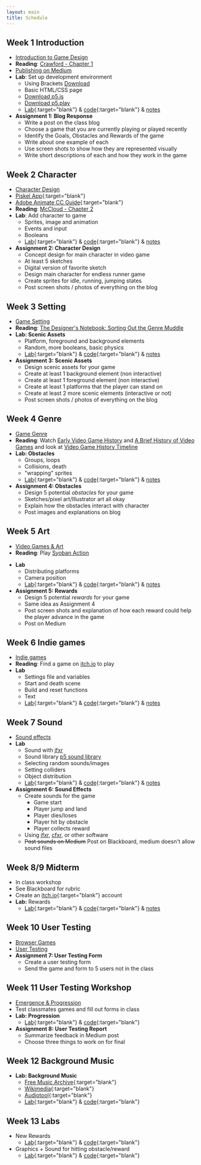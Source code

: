 ```yaml
---
layout: main
title: Schedule
---
```



## Week 1 **Introduction**
- [Introduction to Game Design](notes/intro)
- **Reading**:	<a href="readings/crawford.pdf" target="blank">Crawford - Chapter 1</a>
- [Publishing on Medium](notes/medium)
- **Lab**: Set up development environment
	- Using Brackets <a href="http://brackets.io/" target="blank">Download</a>
	- Basic HTML/CSS page
	- [Download p5.js](https://github.com/processing/p5.js/releases/download/0.5.14/p5.min.js)
	- [Download p5.play](https://github.com/molleindustria/p5.play/archive/master.zip)
	- [Lab](labs/{{site.semester}}/week1/){:target="blank"} 
	& [code](https://github.com/owenroberts/mea300/tree/master/labs/{{site.semester}}/week1/){:target="blank"} 
	& [notes](labs/{{site.semester}}/week1/lab.html)
- **Assignment 1: Blog Response**
	- Write a post on the class blog
	- Choose a game that you are currently playing or played recently
	- Identify the Goals, Obstacles and Rewards of the game
	- Write about one example of each
	- Use screen shots to show how they are represented visually
	- Write short descriptions of each and how they work in the game

## Week 2 **Character**
- [Character Design](notes/character)
- [Piskel App](https://www.piskelapp.com/){:target="blank"}
- [Adobe Animate CC Guide](https://www.youtube.com/watch?v=3iXSQ8VcPcU){:target="blank"}
- **Reading**: [McCloud - Chapter 2](readings/mccloud.pdf)
- **Lab**: Add character to game
	- Sprites, image and animation
	- Events and input
	- Booleans
	- [Lab](labs/{{site.semester}}/week2/){:target="blank"} 
	& [code](https://github.com/owenroberts/mea300/tree/master/labs/{{site.semester}}/week2/){:target="blank"} 
	& [notes](labs/{{site.semester}}/week2/lab.html)
- **Assignment 2: Character Design**
	- Concept design for main character in video game
	- At least 5 sketches
	- Digital version of favorite sketch
	- Design main character for endless runner game
	- Create sprites for idle, running, jumping states
	- Post screen shots / photos of everything on the blog

## Week 3 **Setting**
- [Game Setting](notes/setting)
- **Reading**: [The Designer's Notebook: Sorting Out the Genre Muddle](https://www.gamasutra.com/view/feature/132463/the_designers_notebook_sorting_.php)
- **Lab: Scenic Assets**
	- Platform, foreground and background elements
	- Random, more booleans, basic physics
	- [Lab](labs/{{site.semester}}/week3/){:target="blank"} 
	& [code](https://github.com/owenroberts/mea300/tree/master/labs/{{site.semester}}/week3/){:target="blank"} 
	& [notes](labs/{{site.semester}}/week3/lab.html)
- **Assignment 3: Scenic Assets**
	- Design scenic assets for your game
	- Create at least 1 background element (non interactive)
	- Create at least 1 foreground element (non interactive)
	- Create at least 1 platforms that the player can stand on
	- Create at least 2 more scenic elements (interactive or not)
	- Post screen shots / photos of everything on the blog

## Week 4 **Genre**
- [Game Genre](notes/genre)
- **Reading**: Watch [Early Video Game History](https://www.youtube.com/watch?v=uuxoThzFPPw) and [A Brief History of Video Games](https://www.youtube.com/watch?v=GoyGlyrYb9c) and look at [Video Game History Timeline](http://www.museumofplay.org/about/icheg/video-game-history/timeline)
- **Lab: Obstacles**
	- Groups, loops
	- Collisions, death
	- "wrapping" sprites
	- [Lab](labs/{{site.semester}}/week4/){:target="blank"} 
	& [code](https://github.com/owenroberts/mea300/tree/master/labs/{{site.semester}}/week4/){:target="blank"} 
	& [notes](labs/{{site.semester}}/week4/lab.html)
- **Assignment 4: Obstacles**
	- Design 5 potential *obstacles* for your game
	- Sketches/pixel art/Illustrator art all okay
	- Explain how the obstacles interact with character
	- Post images and explanations on blog

## Week 5 **Art**
- [Video Games & Art](notes/art)
- **Reading**: Play [Syoban Action](https://int3.github.io/open-syobon-action.js/)
<!-- - **Blog**: How does Syoban Action play with video game expectations?
 -->
- **Lab**
	- Distributing platforms
	- Camera position
	- [Lab](labs/{{site.semester}}/week5/){:target="blank"} 
	& [code](https://github.com/owenroberts/mea300/tree/master/labs/{{site.semester}}/week5/){:target="blank"} 
	& [notes](labs/{{site.semester}}/week5/lab.html)
- **Assignment 5: Rewards**
	- Design 5 potential *rewards* for your game
	- Same idea as Assignment 4
	- Post screen shots and explanation of how each reward could help the player advance in the game
	- Post on Medium

## Week 6 **Indie games**
- [Indie games](notes/indie)
- **Reading**: Find a game on <a href="https://itch.io/" target="blank">itch.io</a> to play
- **Lab**
	- Settings file and variables
	- Start and death scene
	- Build and reset functions
	- Text
	- [Lab](labs/{{site.semester}}/week6/){:target="blank"} 
	& [code](https://github.com/owenroberts/mea300/tree/master/labs/{{site.semester}}/week6/){:target="blank"} 
	& [notes](labs/{{site.semester}}/week6/lab.html)

	
## Week 7 **Sound**
- [Sound effects](notes/sound)
- **Lab**
	- Sound with <a href="https://jfxr.frozenfractal.com/" target="blank">jfxr</a>
	- Sound library <a href="https://raw.githubusercontent.com/processing/p5.js-sound/master/lib/p5.sound.js" target="blank">p5 sound library</a>
	- Selecting random sounds/images
	- Setting colliders
	- Object distribution
	- [Lab](labs/{{site.semester}}/week7/){:target="blank"} 
	& [code](https://github.com/owenroberts/mea300/tree/master/labs/{{site.semester}}/week7/){:target="blank"} 
	& [notes](labs/{{site.semester}}/week7/lab.html)
- **Assignment 6: Sound Effects**
	- Create sounds for the game
		- Game start
		- Player jump and land
		- Player dies/loses
		- Player hit by obstacle
		- Player collects reward
	- Using <a href="https://jfxr.frozenfractal.com/" target="blank">jfxr</a>, <a href="http://thirdcog.eu/apps/cfxr" target="blank">cfxr</a>, or other software
	- ~~Post sounds on Medium~~ Post on Blackboard, medium doesn't allow sound files

## Week 8/9 **Midterm**
- In class workshop
- See Blackboard for rubric
- Create an [itch.io](https://itch.io/){:target="blank"} account
- **Lab:** Rewards
	- [Lab](labs/{{site.semester}}/week8/){:target="blank"} 
	& [code](https://github.com/owenroberts/mea300/tree/master/labs/{{site.semester}}/week8/){:target="blank"} 
	& [notes](labs/{{site.semester}}/week8/lab.html)

## Week 10 **User Testing**
- [Browser Games](notes/browser)
- [User Testing](notes/testing)
- **Assignment 7: User Testing Form**
	- Create a user testing form
	- Send the game and form to 5 users not in the class

## Week 11 **User Testing Workshop**
- [Emergence & Progression](notes/emergence)
- Test classmates games and fill out forms in class
- **Lab: Progression**
	- [Lab](labs/{{site.semester}}/week11/){:target="blank"} 
	& [code](https://github.com/owenroberts/mea300/tree/master/labs/{{site.semester}}/week11/){:target="blank"} 
	<!-- & [notes](labs/{{site.semester}}/week11/lab.html) -->
- **Assignment 8: User Testing Report**
	- Summarize feedback in Medium post
	- Choose three things to work on for final

## Week 12 **Background Music**
- **Lab: Background Music**
	- [Free Music Archive](http://freemusicarchive.org/){:target="blank"} 
	- [Wikimedia](https://commons.wikimedia.org/wiki/Category:Audio_files_of_music){:target="blank"} 
	- [Audiotool](https://www.audiotool.com/app){:target="blank"}
	- [Lab](labs/{{site.semester}}/week12/){:target="blank"} 
	& [code](https://github.com/owenroberts/mea300/tree/master/labs/{{site.semester}}/week12/){:target="blank"} 
	<!-- & [notes](labs/{{site.semester}}/week12/lab.html) -->

## Week 13 **Labs**
- New Rewards
	- [Lab](labs/{{site.semester}}/week13/){:target="blank"} 
	& [code](https://github.com/owenroberts/mea300/tree/master/labs/{{site.semester}}/week13/){:target="blank"}
- Graphics + Sound for hitting obstacle/reward
	- [Lab](labs/{{site.semester}}/week14/){:target="blank"} 
	& [code](https://github.com/owenroberts/mea300/tree/master/labs/{{site.semester}}/week14/){:target="blank"}

<!-- 

2018 labs
- moving the character
- reaction sprites
- progression

- **Lab**
	- Physics
	- [Lab](week10/lab/) & [code](https://github.com/owenroberts/mea300/tree/master/week10/lab)
- **Final Project Pitch**
	- Write a pitch for your final project
	- Include images of the assets from your game
	- What three features of your game are most important/unique?

## Week 11 **Emergence & Progression**
- **Lab**
	- Levels
	- Resetting game
	- [Progressive Game Lab](week11/lab/)
	- [Emergent Game Lab](week11/emerge/) - [Notes](week11/lab.html)
- **Final Project Plan**
	- Outline the levels or scenes in the game
	- Chart how the game progresses or increases in difficulty
	- Design interface for moving in between levels

## Week 12 **User Testing**
- **Lab**
	- User interface
	- [Lab](week12/lab/) & [code](https://github.com/owenroberts/mea300/tree/master/week12/lab)
	- Background music with [Audiotool](https://www.audiotool.com/app) - [Non flash version](https://next.audiotool.com/)
- **Assignment: User testing survey**
	- Use Google Forms to create a survey for user testing
	- We will review the surveys next week and then send to at least 5 testers
	- Testing feedback will be incorporated into the final

## Week 13 **Non-player Character & AI**
- User testing workshop
- **Lab**
	- Enemy AI
	- [Lab](week13/lab/) & [code](https://github.com/owenroberts/mea300/tree/master/week13/lab)
	- Publishing games on itch.io
- Pac-Man ghost AI
	- <a href="https://www.youtube.com/watch?v=sQK7PmR8kpQ" target="blank">Ms. Pac-Man Tutorial: Ghost Behavior</a>
	- <a href="http://gameinternals.com/post/2072558330/understanding-pac-man-ghost-behavior" target="blank">Understanding Pac-Man Ghost Behavior</a>
	- <a href="http://www.gamasutra.com/view/feature/3938/the_pacman_dossier.php?print=1" target="blank">The Pac-Man Dossier</a>
	- <a href="http://laweekly.blogs.com/joshuah_bearman/files/harpers_billy_mitchell.pdf" target="blank">The Perfect Game: Five years with the master of Pac-Man</a>
- **Assignment: User testing**
	- Send the user testing form and game to at least 5 players
	- Document the feedback in a blog post
	- Choose three things to work on for the final

## Week 14/15 **Final Workshop**



labs
			17f							18f
week 1		click Sprites 				click sprites	
week 2		add sprites 				sprite sheets
			move character.vel 			player.pos +=
week 3		platform 					platform
			gravity 					gravity
			jump, speed, .isJumping		jump
			loop clouds + bushes		collide ?
			collide						spawn with timer 
										or frameCount?
week 4		no lab?
week 5		group
			loop walls
			enemies
			health
week 6
week 7
week 8	

http://owenroberts.github.io/videogames/week8/index.html
http://imranunit40.blogspot.com/2015/05/goals-challenges-and-rewards.html
http://jeremycouillard.com/newMedia/gameDesign.html
http://graysonearle.com/edu/gamepro/
	- https://www.primagames.com/games/super-mario-3d-world/feature/15-greatest-moments-sega-and-nintendo-16-bit-console-war
	- http://keithburgun.net/randomness-and-game-design/
 -->